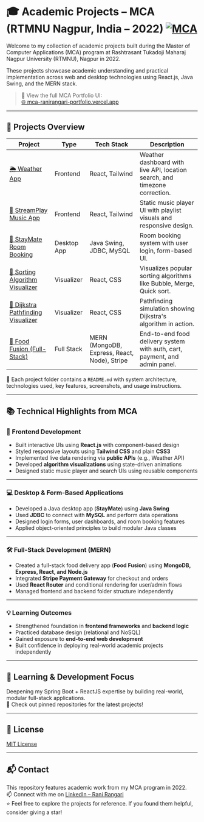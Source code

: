 # 🎓 Academic Projects – MCA (RTMNU Nagpur, India – 2022) [![MCA](https://img.shields.io/badge/MCA_(2022)-RTMNU_Nagpur,_India-blueviolet)](https://nagpuruniversity.ac.in/)

Welcome to my collection of academic projects built during the Master of Computer Applications (MCA) program at Rashtrasant Tukadoji Maharaj Nagpur University (RTMNU), Nagpur in 2022.

These projects showcase academic understanding and practical implementation across web and desktop technologies using React.js, Java Swing, and the MERN stack.

> 📌 View the full MCA Portfolio UI:  
> [🌐 mca-ranirangari-portfolio.vercel.app](https://mca-ranirangari-portfolio.vercel.app/)

---

## 📁 Projects Overview

| Project | Type | Tech Stack | Description |
|--------|------|------------|-------------|
| [🌦️ Weather App](./weather-app/) | Frontend | React, Tailwind | Weather dashboard with live API, location search, and timezone correction. |
| [🎵 StreamPlay Music App](./streamplay) | Frontend | React, Tailwind | Static music player UI with playlist visuals and responsive design. |
| [🏨 StayMate Room Booking](./staymate-java-swing) | Desktop App | Java Swing, JDBC, MySQL | Room booking system with user login, form-based UI. |
| [🔢 Sorting Algorithm Visualizer](./sorting-algorithm-visualizer) | Visualizer | React, CSS | Visualizes popular sorting algorithms like Bubble, Merge, Quick sort. |
| [🧭 Dijkstra Pathfinding Visualizer](./dijkstra-path-visualizer) | Visualizer | React, CSS | Pathfinding simulation showing Dijkstra's algorithm in action. |
| [🍱 Food Fusion (Full-Stack)](./Food-Fusion-mern) | Full Stack | MERN (MongoDB, Express, React, Node), Stripe | End-to-end food delivery system with auth, cart, payment, and admin panel. |  

📁 Each project folder contains a `README.md` with system architecture, technologies used, key features, screenshots, and usage instructions. 

---

## 📚 Technical Highlights from MCA

### 🎨 Frontend Development

- Built interactive UIs using **React.js** with component-based design
- Styled responsive layouts using **Tailwind CSS** and plain **CSS3**
- Implemented live data rendering via **public APIs** (e.g., Weather API)
- Developed **algorithm visualizations** using state-driven animations
- Designed static music player and search UIs using reusable components

---

### 💻 Desktop & Form-Based Applications

- Developed a Java desktop app (**StayMate**) using **Java Swing**
- Used **JDBC** to connect with **MySQL** and perform data operations
- Designed login forms, user dashboards, and room booking features
- Applied object-oriented principles to build modular Java classes

---

### 🛠️ Full-Stack Development (MERN)

- Created a full-stack food delivery app (**Food Fusion**) using **MongoDB, Express, React, and Node.js**
- Integrated **Stripe Payment Gateway** for checkout and orders
- Used **React Router** and conditional rendering for user/admin flows
- Managed frontend and backend folder structure independently

---

### 💡 Learning Outcomes

- Strengthened foundation in **frontend frameworks** and **backend logic**
- Practiced database design (relational and NoSQL)
- Gained exposure to **end-to-end web development**
- Built confidence in deploying real-world academic projects independently

---

## 🚀 Learning & Development Focus  

Deepening my Spring Boot + ReactJS expertise by building real-world, modular full-stack applications.  
📌 Check out pinned repositories for the latest projects!

---

## 📜 License

[MIT License](LICENSE)

---

## 📬 Contact

This repository features academic work from my MCA program in 2022.  
📫 Connect with me on [LinkedIn – Rani Rangari](https://www.linkedin.com/in/rani-rangari/)  
⭐ Feel free to explore the projects for reference. If you found them helpful, consider giving a star!
